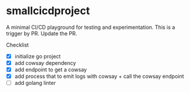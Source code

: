 # smallcicdproject

A minimal CI/CD playground for testing and experimentation. This is a trigger by PR. Update the PR.

Checklist
- [x] initialize go project
- [x] add cowsay dependency
- [x] add endpoint to get a cowsay
- [x] add process that to emit logs with cowsay + call the cowsay endpoint
- [ ] add golang linter
